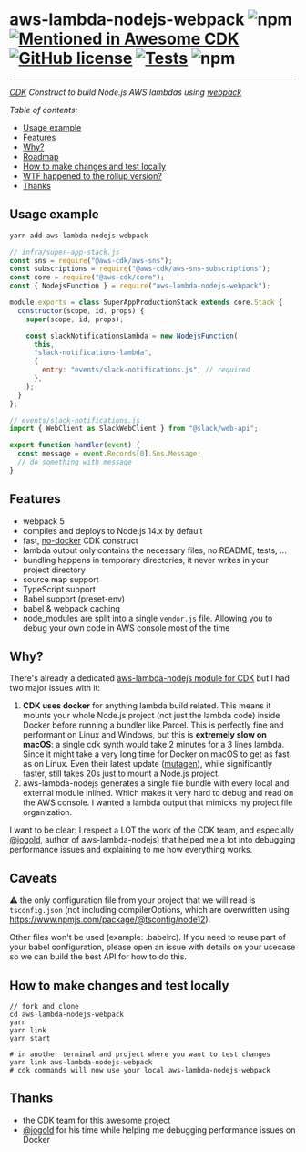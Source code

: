 # aws-lambda-nodejs-webpack ![npm](https://img.shields.io/npm/v/aws-lambda-nodejs-webpack) [![Mentioned in Awesome CDK](https://awesome.re/mentioned-badge.svg)](https://github.com/eladb/awesome-cdk) [![GitHub license](https://img.shields.io/github/license/vvo/aws-lambda-nodejs-webpack?style=flat)](https://github.com/vvo/aws-lambda-nodejs-webpack/blob/master/LICENSE) [![Tests](https://github.com/vvo/aws-lambda-nodejs-webpack/workflows/CI/badge.svg)](https://github.com/vvo/aws-lambda-nodejs-webpack/actions) ![npm](https://img.shields.io/npm/dy/aws-lambda-nodejs-webpack)

---

_[CDK](https://aws.amazon.com/cdk/) Construct to build Node.js AWS lambdas using [webpack](https://webpack.js.org/)_

_Table of contents:_

- [Usage example](#usage-example)
- [Features](#features)
- [Why?](#why)
- [Roadmap](#roadmap)
- [How to make changes and test locally](#how-to-make-changes-and-test-locally)
- [WTF happened to the rollup version?](#wtf-happened-to-the-rollup-version)
- [Thanks](#thanks)

## Usage example

```bash
yarn add aws-lambda-nodejs-webpack
```

```js
// infra/super-app-stack.js
const sns = require("@aws-cdk/aws-sns");
const subscriptions = require("@aws-cdk/aws-sns-subscriptions");
const core = require("@aws-cdk/core");
const { NodejsFunction } = require("aws-lambda-nodejs-webpack");

module.exports = class SuperAppProductionStack extends core.Stack {
  constructor(scope, id, props) {
    super(scope, id, props);

    const slackNotificationsLambda = new NodejsFunction(
      this,
      "slack-notifications-lambda",
      {
        entry: "events/slack-notifications.js", // required
      },
    );
  }
};
```

```js
// events/slack-notifications.js
import { WebClient as SlackWebClient } from "@slack/web-api";

export function handler(event) {
  const message = event.Records[0].Sns.Message;
  // do something with message
}
```

## Features

- webpack 5
- compiles and deploys to Node.js 14.x by default
- fast, [no-docker](https://github.com/aws/aws-cdk/issues/9120) CDK construct
- lambda output only contains the necessary files, no README, tests, ...
- bundling happens in temporary directories, it never writes in your project directory
- source map support
- TypeScript support
- Babel support (preset-env)
- babel & webpack caching
- node_modules are split into a single `vendor.js` file. Allowing you to debug your own code in AWS console most of the time

## Why?

There's already a dedicated [aws-lambda-nodejs module for CDK](https://docs.aws.amazon.com/cdk/api/latest/docs/aws-lambda-nodejs-readme.html) but I had two major issues with it:

1. **CDK uses docker** for anything lambda build related. This means it mounts your whole Node.js project (not just the lambda code) inside Docker before running a bundler like Parcel. This is perfectly fine and performant on Linux and Windows, but this is **extremely slow on macOS**: a single cdk synth would take 2 minutes for a 3 lines lambda. Since it might take a very long time for Docker on macOS to get as fast as on Linux. Even their latest update ([mutagen](https://docs.docker.com/docker-for-mac/mutagen/)), while significantly faster, still takes 20s just to mount a Node.js project.
2. aws-lambda-nodejs generates a single file bundle with every local and external module inlined. Which makes it very hard to debug and read on the AWS console. I wanted a lambda output that mimicks my project file organization.

I want to be clear: I respect a LOT the work of the CDK team, and especially [@jogold](https://github.com/jogold/), author of aws-lambda-nodejs) that helped me a lot into debugging performance issues and explaining to me how everything works.

## Caveats

⚠️ the only configuration file from your project that we will read is `tsconfig.json` (not including compilerOptions, which are overwritten using https://www.npmjs.com/package/@tsconfig/node12).

Other files won't be used (example: .babelrc). If you need to reuse part of your babel configuration, please open an issue with details on your usecase so we can build the best API for how to do this.

## How to make changes and test locally

```
// fork and clone
cd aws-lambda-nodejs-webpack
yarn
yarn link
yarn start

# in another terminal and project where you want to test changes
yarn link aws-lambda-nodejs-webpack
# cdk commands will now use your local aws-lambda-nodejs-webpack
```

## Thanks

- the CDK team for this awesome project
- [@jogold](https://github.com/jogold/) for his time while helping me debugging performance issues on Docker
